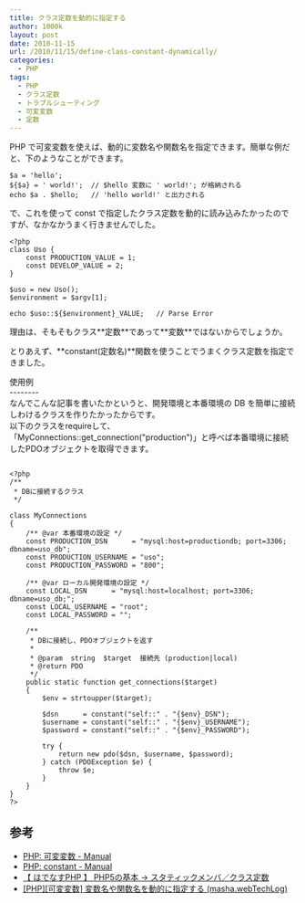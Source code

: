 ```yaml
---
title: クラス定数を動的に指定する
author: 1000k
layout: post
date: 2010-11-15
url: /2010/11/15/define-class-constant-dynamically/
categories:
  - PHP
tags:
  - PHP
  - クラス定数
  - トラブルシューティング
  - 可変変数
  - 定数
---
```

PHP で可変変数を使えば、動的に変数名や関数名を指定できます。簡単な例だと、下のようなことができます。

```
$a = 'hello';
${$a} = ' world!';  // $hello 変数に ' world!'; が格納される
echo $a . $hello;   // 'hello world!' と出力される
```


で、これを使って const で指定したクラス定数を動的に読み込みたかったのですが、なかなかうまく行きませんでした。

```
<?php
class Uso {
    const PRODUCTION_VALUE = 1;
    const DEVELOP_VALUE = 2;
}

$uso = new Uso();
$environment = $argv[1];

echo $uso::${$environment}_VALUE;   // Parse Error
```



<p>
  理由は、そもそもクラス**定数**であって**変数**ではないからでしょうか。
</p>


<p>
  とりあえず、**constant(定数名)**関数を使うことでうまくクラス定数を指定できました。
</p>


<p>
  <!--more-->
</p>


<p>
  使用例<br />
  --------<br />
  なんでこんな記事を書いたかというと、開発環境と本番環境の DB を簡単に接続しわけるクラスを作りたかったからです。<br />
  以下のクラスをrequireして、「MyConnections::get_connection("production")」と呼べば本番環境に接続したPDOオブジェクトを取得できます。
</p>


```

<?php
/**
 * DBに接続するクラス
 */

class MyConnections
{
    /** @var 本番環境の設定 */
    const PRODUCTION_DSN      = "mysql:host=productiondb; port=3306; dbname=uso_db";
    const PRODUCTION_USERNAME = "uso";
    const PRODUCTION_PASSWORD = "800";

    /** @var ローカル開発環境の設定 */
    const LOCAL_DSN      = "mysql:host=localhost; port=3306; dbname=uso_db;";
    const LOCAL_USERNAME = "root";
    const LOCAL_PASSWORD = "";

    /**
     * DBに接続し、PDOオブジェクトを返す
     *
     * @param  string  $target  接続先 (production|local)
     * @return PDO
     */
    public static function get_connections($target)
    {
        $env = strtoupper($target);

        $dsn      = constant("self::" . "{$env}_DSN");
        $username = constant("self::" . "{$env}_USERNAME");
        $password = constant("self::" . "{$env}_PASSWORD");

        try {
            return new pdo($dsn, $username, $password);
        } catch (PDOException $e) {
            throw $e;
        }
    }
}
?>
```



<h2>
  参考
</h2>


<ul>
  <li>
    <a href="http://jp.php.net/manual/ja/language.variables.variable.php" onclick="_gaq.push(['_trackEvent', 'outbound-article', 'http://jp.php.net/manual/ja/language.variables.variable.php', 'PHP: 可変変数 - Manual']);" title="PHP: 可変変数 - Manual">PHP: 可変変数 - Manual</a>
  </li>


  <li>
    <a href="http://php.net/manual/ja/function.constant.php" onclick="_gaq.push(['_trackEvent', 'outbound-article', 'http://php.net/manual/ja/function.constant.php', 'PHP: constant - Manual']);" title="PHP: constant - Manual">PHP: constant - Manual</a>
  </li>


  <li>
    <a href="http://www.shigeweb.jp/php/project_p/?page=static&section=php5oop" onclick="_gaq.push(['_trackEvent', 'outbound-article', 'http://www.shigeweb.jp/php/project_p/?page=static&section=php5oop', '【 ほでなすPHP 】 PHP5の基本 -> スタティックメンバ／クラス定数']);" title="【 ほでなすPHP 】 PHP5の基本 -> スタティックメンバ／クラス定数">【 ほでなすPHP 】 PHP5の基本 -> スタティックメンバ／クラス定数</a>
  </li>


  <li>
    <a href="http://masha.maakikaku.jp/2008/03/php.php" onclick="_gaq.push(['_trackEvent', 'outbound-article', 'http://masha.maakikaku.jp/2008/03/php.php', '[PHP][可変変数] 変数名や関数名を動的に指定する (masha.webTechLog)']);" title="[PHP][可変変数] 変数名や関数名を動的に指定する (masha.webTechLog)">[PHP][可変変数] 変数名や関数名を動的に指定する (masha.webTechLog)</a>
  </li>

</ul>